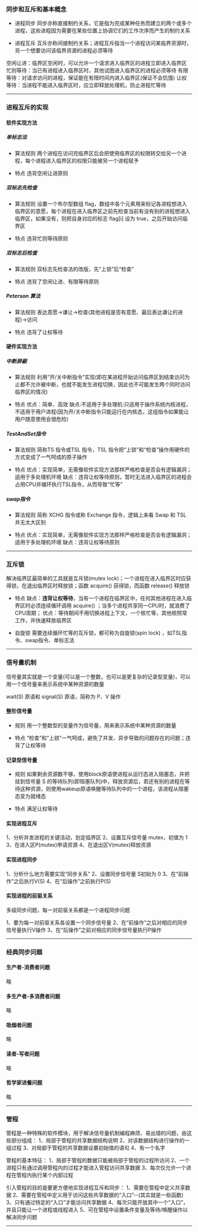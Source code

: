 
### 同步和互斥和基本概念

- 进程同步
同步亦称直接制约关系，它是指为完成某种任务而建立的两个或多个进程，这些进程因为需要在某些位置上协调它们的工作次序而产生的制约关系

- 进程互斥
互斥亦称间接制约关系；进程互斥指当一个进程访问某临界资源时，另一个想要访问该临界资源的进程必须等待

空闲让进：临界区空闲时，可以允许一个请求进入临界区的进程立即进入临界区
忙则等待：当已有进程进入临界区时，其他试图进入临界区的进程必须等待
有限等待：对请求访问的进程，保证能在有限时间内进入临界区(保证不会饥饿)
让权等待：当进程不能进入临界区时，应立即释放处理机，防止进程忙等待
***
### 进程互斥的实现

#### 软件实现方法

##### 单标志法

- 算法规则
两个进程在访问完临界区后会把使用临界区的权限转交给另一个进程，每个进程进入临界区的权限只能被另一个进程赋予

- 特点
违背空闲让进原则
#####  双标志先检查

- 算法规则
设置一个布尔型数组 flag，数组中各个元素用来标记各进程想进入临界区的意愿，每个进程在进入临界区之前先检查当前有没有别的进程想进入临界区，如果没有，则把自身对应的标志 flag\[i] 设为 true，之后开始访问临界区

- 特点
违背忙则等待原则
##### 双标志后检查

- 算法规则
双标志先检查法的改版，先“上锁”后“检查”

- 特点
违背了空闲让进、有限等待原则
##### Peterson 算法

- 算法规则
表达意愿->谦让->检查(其他进程是否有意愿、最后表达谦让的进程)->访问

- 特点
违背了让权等待
#### 硬件实现方法

##### 中断屏蔽

- 算法规则
利用“开/关中断指令”实现(即在某进程开始访问临界区到结束访问为止都不允许被中断，也就不能发生进程切换，因此也不可能发生两个同时访问临界区的情况)

- 特点
优点：简单、高效
缺点:不适用于多处理机:只适用于操作系统内核进程，不适用于用户进程(因为开/关中断指令只能运行在内核态，这组指令如果能让用户随意使用会很危险)
##### TestAndSet指令

- 算法规则
简称TS 指令或TSL 指令，TSL 指令把“上锁”和“检查”操作用硬件的方式变成了一气呵成的原子操作

- 特点
优点：实现简单，无需像软件实现方法那样严格检查是否会有逻辑漏洞；适用于多处理机环境
缺点：违背让权等待原则，暂时无法进入临界区的进程会占用CPU并循环执行TSL指令，从而导致“忙等”
##### swap指令

- 算法规则
简称 XCHG 指令或称 Exchange 指令，逻辑上来看 Swap 和 TSL 并无太大区别

- 特点
优点：实现简单，无需像软件实现方法那样严格检查是否会有逻辑漏洞；适用于多处理机环境
缺点：违背让权等待原则
***
### 互斥锁

解决临界区最简单的工具就是互斥锁(mutex lock)；一个进程在进入临界区时应获得锁，在退出临界区时释放锁；函数 acquire() 获得锁，而函数 release() 释放锁

- 特点
缺点：**违背让权等待**，当有一个进程在临界区中，任何其他进程在进入临界区时必须连续循环调用 acquire() ；当多个进程共享同一CPU时，就浪费了CPU周期；
优点：等待期间不用切换进程上下文，一个核忙等，其他核照常工作，并快速释放临界区

- 自旋锁
需要连续循环忙等的互斥锁，都可称为自旋锁(spin lock) ，如TSL指令、swap指令、单标志法
***
### 信号量机制

信号量其实就是一个变量(可以是一个整数，也可以是更复杂的记录型变量)，可以用一个信号量来表示系统中某种资源的数量

wait(S) 原语和 signal(S) 原语，简称为 P、V 操作
#### 整形信号量

- 规则
用一个整数型的变量作为信号量，用来表示系统中某种资源的数量

- 特点
“检查”和“上锁”一气呵成，避免了并发、异步导致的问题存在的问题；违背了让权等待
#### 记录型信号量

- 规则
如果剩余资源数不够，使用block原语使进程从运行态进入阻塞态，并把挂到信号量 S 的等待队列(即阻塞队列)中，释放资源后，若还有别的进程在等待这种资源，则使用wakeup原语唤醒等待队列中的一个进程，该进程从阻塞态变为就绪态

- 特点
满足让权等待
#### 实现进程互斥

1、分析并发进程的关键活动，划定临界区
2、设置互斥信号量 mutex，初值为 1
3、在进入区P(mutex)申请资源
4、在退出区V(mutex)释放资源
#### 实现进程同步

1、分析什么地方需要实现“同步关系”
2、设置同步信号量 S初始为 0
3、在“前操作”之后执行V(S)
4、在“后操作”之前执行P(S)
#### 实现进程的前驱关系

多级同步问题，每一对前驱关系都是一个进程同步问题

1、要为每一对前驱关系各设置一个同步信号量
2、在“前操作”之后对相应的同步信号量执行V操作
3、在“后操作”之前对相应的同步信号量执行P操作
***
### 经典同步问题

#### 生产者-消费者问题

略
#### 多生产者-多消费者问题

略
#### 吸烟者问题

略
#### 读者-写者问题

略
#### 哲学家进餐问题

略
***
### 管程

管程是一种特殊的软件模块，用于解决信号量机制编程麻烦、易出错的问题，由这些部分组成：
1、局部于管程的共享数据结构说明
2、对该数据结构进行操作的一组过程
3、对局部于管程的共享数据设置初始值的语句
4、有一个名字

管程的基本特征：
1、局部于管程的数据只能被局部于管程的过程所访问
2、一个进程只有通过调用管程内的过程才能进入管程访问共享数据
3、每次仅允许一个进程在管程内执行某个内部过程

引入管程的目的是要更方便地实现进程互斥和同步：
1、需要在管程中定义共享数据
2、需要在管程中定义用于访问这些共享数据的“入口”--(其实就是一些函数)
3、只有通过特定的“入口”才能访问共享数据
4、每次只能开放其中一个“入口”，并且只能让一个进程或线程进入
5、可在管程中设置条件变量及等待/唤醒操作以解决同步问题
***
